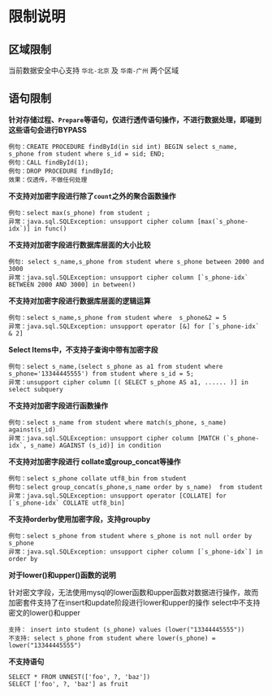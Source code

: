 # 限制说明


## 区域限制

当前数据安全中心支持 `华北-北京` 及 `华南-广州` 两个区域

## 语句限制

**针对存储过程、`Prepare`等语句，仅进行透传语句操作，不进行数据处理，即碰到这些语句会进行BYPASS**
```
例句：CREATE PROCEDURE findById(in sid int) BEGIN select s_name, s_phone from student where s_id = sid; END;
例句：CALL findById(1);
例句：DROP PROCEDURE findById;
效果：仅透传，不做任何处理
```

**不支持对加密字段进行除了`count`之外的聚合函数操作**

```
例句：select max(s_phone) from student ;
异常：java.sql.SQLException: unsupport cipher column [max(`s_phone-idx`)] in func()
```

**不支持对加密字段进行数据库层面的大小比较**
```
例句: select s_name,s_phone from student where s_phone between 2000 and 3000
异常：java.sql.SQLException: unsupport cipher column [`s_phone-idx` BETWEEN 2000 AND 3000] in between()
```

**不支持对加密字段进行数据库层面的逻辑运算**
```
例句：select s_name,s_phone from student where  s_phone&2 = 5
异常：java.sql.SQLException: unsupport operator [&] for [`s_phone-idx` & 2]
```

**Select Items中，不支持子查询中带有加密字段**
```
例句：select s_name,(select s_phone as a1 from student where s_phone='13344445555') from student where s_id = 5;
异常：unsupport cipher column [( SELECT s_phone AS a1, ...... )] in select subquery
```

**不支持对加密字段进行函数操作**
```
例句：select s_name from student where match(s_phone, s_name) against(s_id)
异常：java.sql.SQLException: unsupport cipher column [MATCH (`s_phone-idx`, s_name) AGAINST (s_id)] in condition
```

**不支持对加密字段进行 collate或group_concat等操作**

```
例句：select s_phone collate utf8_bin from student
例句：select group_concat(s_phone,s_name order by s_name)  from student
异常：java.sql.SQLException: unsupport operator [COLLATE] for [`s_phone-idx` COLLATE utf8_bin]
```

**不支持orderby使用加密字段，支持groupby**

```
例句：select s_phone from student where s_phone is not null order by s_phone
异常：java.sql.SQLException: unsupport cipher column [`s_phone-idx`] in order by
```

**对于lower()和upper()函数的说明**

针对密文字段，无法使用mysql的lower函数和upper函数对数据进行操作，故而加密套件支持了在insert和update阶段进行lower和upper的操作
select中不支持密文的lower()和upper

```
支持： insert into student (s_phone) values (lower("13344445555"))
不支持: select s_phone from student where lower(s_phone) = lower("13344445555")
```

**不支持语句**
```
SELECT * FROM UNNEST(['foo', ?, 'baz'])
SELECT ['foo', ?, 'baz'] as fruit

```